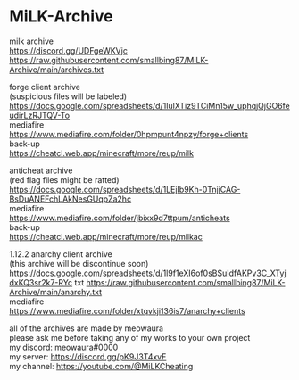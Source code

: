 # MiLK-Archive

milk archive  
https://discord.gg/UDFgeWKVjc  
https://raw.githubusercontent.com/smallbing87/MiLK-Archive/main/archives.txt

forge client archive  
(suspicious files will be labeled)  
https://docs.google.com/spreadsheets/d/1IulXTiz9TCiMn15w_uphqjQjGO6feudirLzRJTQV-To  
mediafire  
https://www.mediafire.com/folder/0hpmpunt4npzy/forge+clients  
back-up  
https://cheatcl.web.app/minecraft/more/reup/milk

anticheat archive  
(red flag files might be ratted)  
https://docs.google.com/spreadsheets/d/1LEjIb9Kh-0TnjjCAG-BsDuANEFchLAkNesGUqpZa2hc  
mediafire  
https://www.mediafire.com/folder/jbixx9d7ttpum/anticheats  
back-up  
https://cheatcl.web.app/minecraft/more/reup/milkac

1.12.2 anarchy client archive  
(this archive will be discontinue soon)
https://docs.google.com/spreadsheets/d/1l9f1eXI6of0sBSuIdfAKPv3C_XTyjdxKQ3sr2k7-RYc
txt
https://raw.githubusercontent.com/smallbing87/MiLK-Archive/main/anarchy.txt  
mediafire  
https://www.mediafire.com/folder/xtqvkji136is7/anarchy+clients  

all of the archives are made by meowaura  
please ask me before taking any of my works to your own project  
my discord: meowaura#0000  
my server: https://discord.gg/pK9J3T4xvF  
my channel: https://youtube.com/@MiLKCheating
